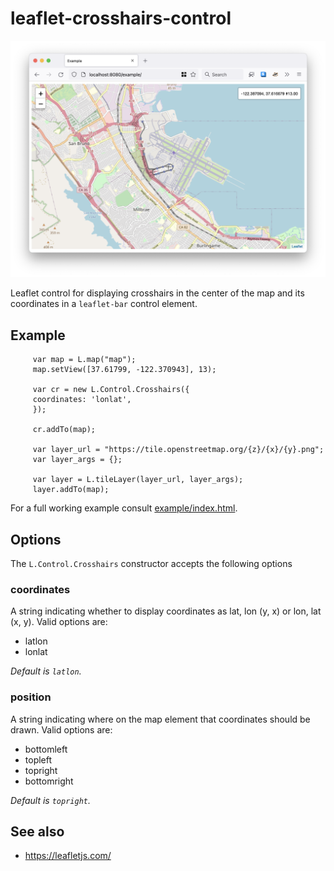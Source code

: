 # leaflet-crosshairs-control

![](docs/images/leaflet-crosshairs-control.png)

Leaflet control for displaying crosshairs in the center of the map and its coordinates in a `leaflet-bar` control element.

## Example

```
     var map = L.map("map");
     map.setView([37.61799, -122.370943], 13);

     var cr = new L.Control.Crosshairs({
	 coordinates: 'lonlat',
     });

     cr.addTo(map);
     
     var layer_url = "https://tile.openstreetmap.org/{z}/{x}/{y}.png";
     var layer_args = {};
     
     var layer = L.tileLayer(layer_url, layer_args);
     layer.addTo(map);
```

For a full working example consult [example/index.html](example/index.html).

## Options

The `L.Control.Crosshairs` constructor accepts the following options

### coordinates

A string indicating whether to display coordinates as lat, lon (y, x) or lon, lat (x, y). Valid options are:

* latlon
* lonlat

_Default is `latlon`._

### position

A string indicating where on the map element that coordinates should be drawn. Valid options are:

* bottomleft
* topleft
* topright
* bottomright

_Default is `topright`._

## See also

* https://leafletjs.com/